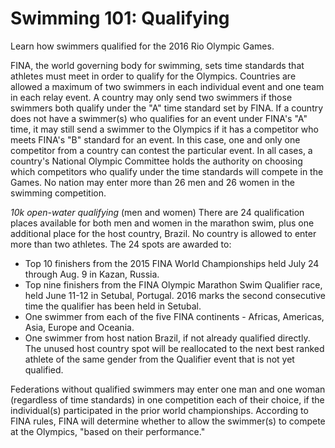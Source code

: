 Swimming 101: Qualifying
========================

Learn how swimmers qualified for the 2016 Rio Olympic Games.

FINA, the world governing body for swimming, sets time standards that athletes must meet in order to qualify for the Olympics. Countries are allowed a maximum of two swimmers in each individual event and one team in each relay event. A country may only send two swimmers if those swimmers both qualify under the "A" time standard set by FINA. If a country does not have a swimmer(s) who qualifies for an event under FINA's "A" time, it may still send a swimmer to the Olympics if it has a competitor who meets FINA's "B" standard for an event. In this case, one and only one competitor from a country can contest the particular event. In all cases, a country's National Olympic Committee holds the authority on choosing which competitors who qualify under the time standards will compete in the Games. No nation may enter more than 26 men and 26 women in the swimming competition.

*10k open-water qualifying* (men and women)
There are 24 qualification places available for both men and women in the marathon swim, plus one additional place for the host country, Brazil. No country is allowed to enter more than two athletes. The 24 spots are awarded to:

-   Top 10 finishers from the 2015 FINA World Championships held July 24 through Aug. 9 in Kazan, Russia.
-   Top nine finishers from the FINA Olympic Marathon Swim Qualifier race, held June 11-12 in Setubal, Portugal. 2016 marks the second consecutive time the qualifier has been held in Setubal.
-   One swimmer from each of the five FINA continents - Africas, Americas, Asia, Europe and Oceania.
-   One swimmer from host nation Brazil, if not already qualified directly. The unused host country spot will be reallocated to the next best ranked athlete of the same gender from the Qualifier event that is not yet qualified.

Federations without qualified swimmers may enter one man and one woman (regardless of time standards) in one competition each of their choice, if the individual(s) participated in the prior world championships. According to FINA rules, FINA will determine whether to allow the swimmer(s) to compete at the Olympics, "based on their performance."


